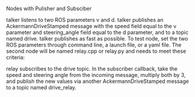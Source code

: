 Nodes with Pulisher and Subsciber 


talker listens to two ROS parameters v and d.
talker publishes an AckermannDriveStamped message with the speed field equal to the v parameter and steering_angle field equal to the d parameter, and to a topic named drive.
talker publishes as fast as possible.
To test node, set the two ROS parameters through command line, a launch file, or a yaml file.
The second node will be named relay.cpp or relay.py and needs to meet these criteria:

relay subscribes to the drive topic.
In the subscriber callback, take the speed and steering angle from the incoming message, multiply both by 3, and publish the new values via another AckermannDriveStamped message to a topic named drive_relay.
